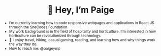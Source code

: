 <h1 align="center"> 👋 Hey, I’m Paige </h1>
<small><ul> 
<li>I’m currently learning how to code responsive webpages and applications in React JS through the SheCodes Foundation</li>
  <li>My work background is in the field of hospitality and horticulture. I'm interested in how horticulture can be revolutionized through technology.</li>
    <li>👀 I enjoy travel, hiking, casual gaming, reading, and learning how and why things work the way they do. </li>
  <li>How to reach me: @paigeymp </li>
  </ul></small>

<!---
paigeymp/paigeymp is a ✨ special ✨ repository because its `README.md` (this file) appears on your GitHub profile.
You can click the Preview link to take a look at your changes.
--->
